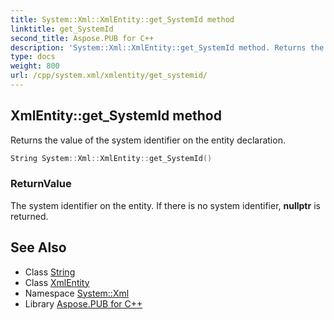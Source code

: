 ```yaml
---
title: System::Xml::XmlEntity::get_SystemId method
linktitle: get_SystemId
second_title: Aspose.PUB for C++
description: 'System::Xml::XmlEntity::get_SystemId method. Returns the value of the system identifier on the entity declaration in C++.'
type: docs
weight: 800
url: /cpp/system.xml/xmlentity/get_systemid/
---
```

## XmlEntity::get_SystemId method


Returns the value of the system identifier on the entity declaration.

```cpp
String System::Xml::XmlEntity::get_SystemId()
```


### ReturnValue

The system identifier on the entity. If there is no system identifier, **nullptr** is returned.

## See Also

* Class [String](../../../system/string/)
* Class [XmlEntity](../)
* Namespace [System::Xml](../../)
* Library [Aspose.PUB for C++](../../../)
